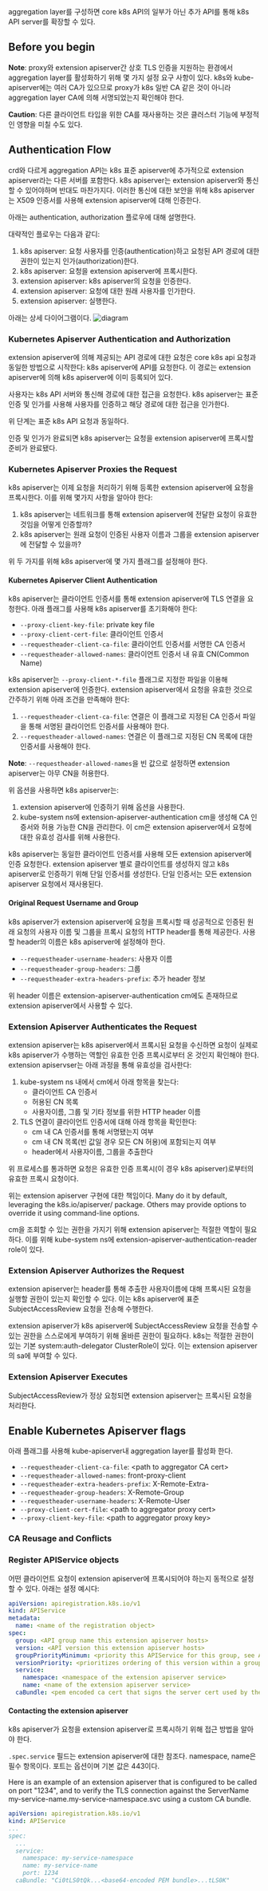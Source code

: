 aggregation layer를 구성하면 core k8s API의 일부가 아닌 추가 API를 통해 k8s API server를 확장할 수 있다.

## Before you begin
**Note**: proxy와 extension apiserver간 상호 TLS 인증을 지원하는 환경에서 aggregation layer를 활성화하기 위해 몇 가지 설정 요구 사항이 있다. k8s와 kube-apiserver에는 여러 CA가 있으므로 proxy가 k8s 일반 CA 같은 것이 아니라 aggregation layer CA에 의해 서명되었는지 확인해야 한다.

**Caution**: 다른 클라이언트 타입을 위한 CA를 재사용하는 것은 클러스터 기능에 부정적인 영향을 미칠 수도 있다.

## Authentication Flow
crd와 다르게 aggregation API는 k8s 표준 apiserver에 추가적으로 extension apiserver라는 다른 서버를 포함한다. k8s apiserver는 extension apiserver와 통신할 수 있어야하며 반대도 마찬가지다. 이러한 통신에 대한 보안을 위해 k8s apiserver는 X509 인증서를 사용해 extension apiserver에 대해 인증한다.

아래는 authentication, authorization 플로우에 대해 설명한다.

대략적인 플로우는 다음과 같디:

1. k8s apiserver: 요청 사용자를 인증(authentication)하고 요청된 API 경로에 대한 권한이 있는지 인가(authorization)한다.
2. k8s apiserver: 요청을 extension apiserver에 프록시한다.
3. extension apiserver: k8s apiserver의 요청을 인증한다.
4. extension apiserver: 요청에 대한 원래 사용자를 인가한다.
5. extension apiserver: 실행한다.

아래는 상세 다이어그램이다.
![diagram](https://d33wubrfki0l68.cloudfront.net/3c5428678a95c3715894011d8dd4812d2cf229b9/e745c/images/docs/aggregation-api-auth-flow.png)

### Kubernetes Apiserver Authentication and Authorization
extension apiserver에 의해 제공되는 API 경로에 대한 요청은 core k8s api 요청과 동일한 방법으로 시작한다: k8s apiserver에 API를 요청한다. 이 경로는 extension apiserver에 의해 k8s apiserver에 이미 등록되어 있다.

사용자는 k8s API 서버와 통신해 경로에 대한 접근을 요청한다. k8s apiserver는 표준 인증 및 인가를 사용해 사용자를 인증하고 해당 경로에 대한 접근을 인가한다.

위 단계는 표준 k8s API 요청과 동일하다.

인증 및 인가가 완료되면 k8s apiserver는 요청을 extension apiserver에 프록시할 준비가 완료됐다.

### Kubernetes Apiserver Proxies the Request
k8s apiserver는 이제 요청을 처리하기 위해 등록한 extension apiserver에 요청을 프록시한다. 이를 위해 몇가지 사항을 알아야 한다:

1. k8s apiserver는 네트워크를 통해 extension apiserver에 전달한 요청이 유효한 것임을 어떻게 인증할까?
2. k8s apiserver는 원래 요청이 인증된 사용자 이름과 그룹을 extension apiserver에 전달할 수 있을까?

위 두 가지를 위해 k8s apiserver에 몇 가지 플래그를 설정해야 한다.

#### Kubernetes Apiserver Client Authentication
k8s apiserver는 클라이언트 인증서를 통해 extension apiserver에 TLS 연결을 요청한다. 아래 플래그를 사용해 k8s apiserver를 초기화해야 한다:

- `--proxy-client-key-file`: private key file
- `--proxy-client-cert-file`: 클라이언트 인증서
- `--requestheader-client-ca-file`: 클라이언트 인증서를 서명한 CA 인증서
- `--requestheader-allowed-names`: 클라이언트 인증서 내 유효 CN(Common Name)

k8s apiserver는 `--proxy-client-*-file` 플래그로 지정한 파일을 이용해 extension apiserver에 인증한다. extension apiserver에서 요청을 유효한 것으로 간주하기 위해 아래 조건을 만족해야 한다:

1. `--requestheader-client-ca-file`: 연결은 이 플래그로 지정된 CA 인증서 파일을 통해 서명된 클라이언트 인증서를 사용해야 한다.
2. `--requestheader-allowed-names`: 연결은 이 플래그로 지정된 CN 목록에 대한 인증서를 사용해야 한다.

**Note**: `--requestheader-allowed-names`을 빈 값으로 설정하면 extension apiserver는 아무 CN을 허용한다.

위 옵션을 사용하면 k8s apiserver는:

1. extension apiserver에 인증하기 위해 옵션을 사용한다.
2. kube-system ns에 extension-apiserver-authentication cm을 생성해 CA 인증서와 허용 가능한 CN을 관리한다. 이 cm은 extension apiserver에서 요청에 대한 유효성 검사를 위해 사용한다.

k8s apiserver는 동일한 클라이언트 인증서를 사용해 모든 extension apiserver에 인증 요청한다. extension apiserver 별로 클라이언트를 생성하지 않고 k8s apiserver로 인증하기 위해 단일 인증서를 생성한다. 단일 인증서는 모든 extension apiserver 요청에서 재사용된다.

#### Original Request Username and Group
k8s apiserver가 extension apiserver에 요청을 프록시할 때 성공적으로 인증된 원래 요청의 사용자 이름 및 그룹을 프록시 요청의 HTTP header를 통해 제공한다. 사용할 header의 이름은 k8s apiserver에 설정해야 한다.

- `--requestheader-username-headers`: 사용자 이름
- `--requestheader-group-headers`: 그룹
- `--requestheader-extra-headers-prefix`: 추가 header 정보

위 header 이름은 extension-apiserver-authentication cm에도 존재하므로 extension apiserver에서 사용할 수 있다.

### Extension Apiserver Authenticates the Request
extension apiserver는 k8s apiserver에서 프록시된 요청을 수신하면 요청이 실제로 k8s apiserver가 수행하는 역할인 유효한 인증 프록시로부터 온 것인지 확인해야 한다. extension apiservser는 아래 과정을 통해 유효성을 검사한다:

1. kube-system ns 내에서 cm에서 아래 항목을 찾는다:
    - 클라이언트 CA 인증서
    - 허용된 CN 목록
    - 사용자이름, 그룹 및 기타 정보를 위한 HTTP header 이름
2. TLS 연결이 클라이언트 인증서에 대해 아래 항목을 확인한다:
    - cm 내 CA 인증서를 통해 서명됐는지 여부
    - cm 내 CN 목록(빈 값일 경우 모든 CN 허용)에 포함되는지 여부
    - header에서 사용자이름, 그룹을 추출한다

위 프로세스를 통과하면 요청은 유효한 인증 프록시(이 경우 k8s apiserver)로부터의 유효한 프록시 요청이다.

위는 extension apiserver 구현에 대한 책임이다. Many do it by default, leveraging the k8s.io/apiserver/ package. Others may provide options to override it using command-line options.

cm을 조회할 수 있는 권한을 가지기 위해 extension apiserver는 적절한 역할이 필요하다. 이를 위해 kube-system ns에 extension-apiserver-authentication-reader role이 있다.

### Extension Apiserver Authorizes the Request
extension apiserver는 header를 통해 추출한 사용자이름에 대해 프록시된 요청을 실행할 권한이 있는지 확인할 수 있다. 이는 k8s apiserver에 표준 SubjectAccessReview 요청을 전송해 수행한다.

extension apiserver가 k8s apiserver에 SubjectAccessReview 요청을 전송할 수 있는 권한을 스스로에게 부여하기 위해 올바른 권한이 필요하다. k8s는 적절한 권한이 있는 기본 system:auth-delegator ClusterRole이 있다. 이는 extension apiserver의 sa에 부여할 수 있다.

### Extension Apiserver Executes
SubjectAccessReview가 정상 요청되면 extension apiserver는 프록시된 요청을 처리한다.

## Enable Kubernetes Apiserver flags
아래 플래그를 사용해 kube-apiserver내 aggregation layer를 활성화 한다.

- `--requestheader-client-ca-file`: \<path to aggregator CA cert\>
- `--requestheader-allowed-names`: front-proxy-client
- `--requestheader-extra-headers-prefix`: X-Remote-Extra-
- `--requestheader-group-headers`: X-Remote-Group
- `--requestheader-username-headers`: X-Remote-User
- `--proxy-client-cert-file`: \<path to aggregator proxy cert\>
- `--proxy-client-key-file`: \<path to aggregator proxy key\>

### CA Reusage and Conflicts

### Register APIService objects
어떤 클라이언트 요청이 extension apiserver에 프록시되어야 하는지 동적으로 설정할 수 있다. 아래는 설정 예시다:

``` yaml
apiVersion: apiregistration.k8s.io/v1
kind: APIService
metadata:
  name: <name of the registration object>
spec:
  group: <API group name this extension apiserver hosts>
  version: <API version this extension apiserver hosts>
  groupPriorityMinimum: <priority this APIService for this group, see API documentation>
  versionPriority: <prioritizes ordering of this version within a group, see API documentation>
  service:
    namespace: <namespace of the extension apiserver service>
    name: <name of the extension apiserver service>
  caBundle: <pem encoded ca cert that signs the server cert used by the webhook>
```

#### Contacting the extension apiserver
k8s apiserver가 요청을 extension apiserver로 프록시하기 위해 접근 방법을 알아야 한다.

`.spec.service` 필드는 extension apiserver에 대한 참조다. namespace, name은 필수 항목이다. 포트는 옵션이며 기본 값은 443이다.

Here is an example of an extension apiserver that is configured to be called on port "1234", and to verify the TLS connection against the ServerName my-service-name.my-service-namespace.svc using a custom CA bundle.

``` yaml
apiVersion: apiregistration.k8s.io/v1
kind: APIService
...
spec:
  ...
  service:
    namespace: my-service-namespace
    name: my-service-name
    port: 1234
  caBundle: "Ci0tLS0tQk...<base64-encoded PEM bundle>...tLS0K"
```